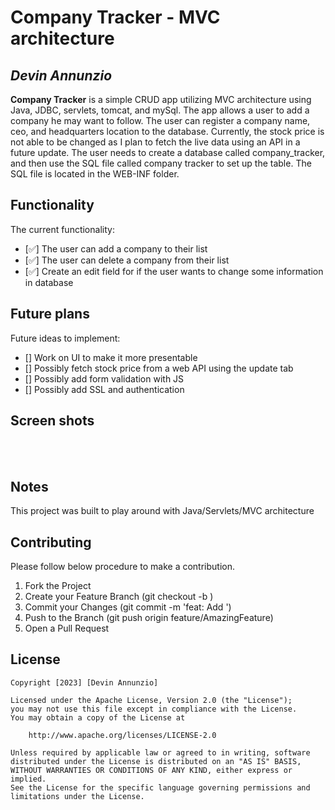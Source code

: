 # Company Tracker - MVC architecture

## *Devin Annunzio*

**Company Tracker** is a simple CRUD app utilizing MVC architecture using Java, JDBC, servlets, tomcat, and mySql.  The app allows a user to add a company he may want to follow.  The user can register a company name, ceo, and headquarters location to the database.   Currently, the stock price is not able to be changed as I plan to fetch the live data using an API in a future update.  The user needs to create a database called company_tracker, and then use the SQL file called company tracker to set up the table.  The SQL file is located in the WEB-INF folder.

## Functionality

The current functionality:
* [✅] The user can add a company to their list
* [✅] The user can delete a company from their list
* [✅] Create an edit field for if the user wants to change some information in database

## Future plans
Future ideas to implement:
* [] Work on UI to make it more presentable
* [] Possibly fetch stock price from a web API using the update tab
* [] Possibly add form validation with JS
* [] Possibly add SSL and authentication


## Screen shots

</br>

</br>




## Notes
This project was built to play around with Java/Servlets/MVC architecture


## Contributing

Please follow below procedure to make a contribution.

1. Fork the Project
2. Create your Feature Branch (git checkout -b <featurename>)
3. Commit your Changes (git commit -m 'feat: Add <featurename>')
4. Push to the Branch (git push origin feature/AmazingFeature)
5. Open a Pull Request



## License

    Copyright [2023] [Devin Annunzio]

    Licensed under the Apache License, Version 2.0 (the "License");
    you may not use this file except in compliance with the License.
    You may obtain a copy of the License at

        http://www.apache.org/licenses/LICENSE-2.0

    Unless required by applicable law or agreed to in writing, software
    distributed under the License is distributed on an "AS IS" BASIS,
    WITHOUT WARRANTIES OR CONDITIONS OF ANY KIND, either express or implied.
    See the License for the specific language governing permissions and
    limitations under the License.
